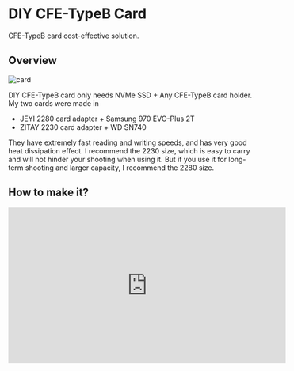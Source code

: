 # DIY CFE-TypeB Card

CFE-TypeB card cost-effective solution.

## Overview

![card](/card.jpg)

DIY CFE-TypeB card only needs NVMe SSD + Any CFE-TypeB card holder. My two cards were made in
- JEYI 2280 card adapter + Samsung 970 EVO-Plus 2T 
- ZITAY 2230 card adapter + WD SN740 

They have extremely fast reading and writing speeds, and has very good heat dissipation effect. I recommend the 2230 size, which is easy to carry and will not hinder your shooting when using it. But if you use it for long-term shooting and larger capacity, I recommend the 2280 size.

## How to make it?

<iframe width="560" height="315" src="https://www.youtube.com/embed/7wKL-6GBSw8?si=lHNireKPicTYYE7-" title="YouTube video player" frameborder="0" allow="accelerometer; autoplay; clipboard-write; encrypted-media; gyroscope; picture-in-picture; web-share" referrerpolicy="strict-origin-when-cross-origin" allowfullscreen></iframe>